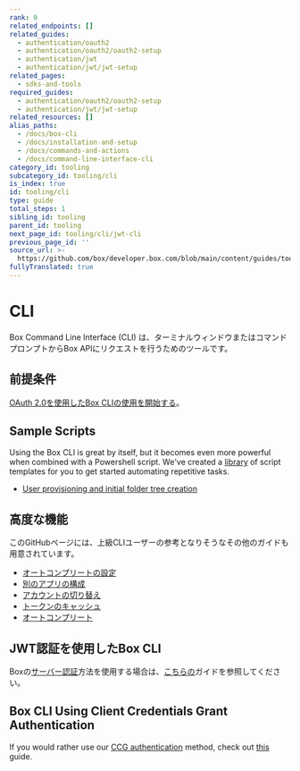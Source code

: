 ```yaml
---
rank: 0
related_endpoints: []
related_guides:
  - authentication/oauth2
  - authentication/oauth2/oauth2-setup
  - authentication/jwt
  - authentication/jwt/jwt-setup
related_pages:
  - sdks-and-tools
required_guides:
  - authentication/oauth2/oauth2-setup
  - authentication/jwt/jwt-setup
related_resources: []
alias_paths:
  - /docs/box-cli
  - /docs/installation-and-setup
  - /docs/commands-and-actions
  - /docs/command-line-interface-cli
category_id: tooling
subcategory_id: tooling/cli
is_index: true
id: tooling/cli
type: guide
total_steps: 1
sibling_id: tooling
parent_id: tooling
next_page_id: tooling/cli/jwt-cli
previous_page_id: ''
source_url: >-
  https://github.com/box/developer.box.com/blob/main/content/guides/tooling/cli/index.md
fullyTranslated: true
---
```

# CLI

Box Command Line Interface (CLI) は、ターミナルウィンドウまたはコマンドプロンプトからBox APIにリクエストを行うためのツールです。

## 前提条件

[OAuth 2.0を使用したBox CLIの使用を開始する][qs]。

## Sample Scripts

Using the Box CLI is great by itself, but it becomes even more powerful when combined with a Powershell script. We've created a [library][scripts] of script templates for you to get started automating repetitive tasks.

* [User provisioning and initial folder tree creation][script-1]

## 高度な機能

このGitHubページには、上級CLIユーザーの参考となりそうなその他のガイドも用意されています。

* [オートコンプリートの設定][cli-autocomplete]
* [別のアプリの構成][cli-add-config]
* [アカウントの切り替え][cli-switch]
* [トークンのキャッシュ][cache]
* [オートコンプリート][ac]

## JWT認証を使用したBox CLI

Boxの[サーバー認証][jwt]方法を使用する場合は、[こちらの][jwt-page]ガイドを参照してください。

## Box CLI Using Client Credentials Grant Authentication

If you would rather use our [CCG authentication][ccg] method, check out [this][ccg-page] guide.

[cli]: https://github.com/box/boxcli

[cli-autocomplete]: https://github.com/box/boxcli/blob/master/docs/autocomplete.md

[cli-switch]: https://github.com/box/boxcli/blob/master/docs/configure.md#box-configureenvironmentsswitch-user-userid

[cli-add-config]: https://github.com/box/boxcli/blob/master/docs/configure.md#box-configureenvironmentsadd-path

[qs]: g://tooling/cli/quick-start/

[cache]: https://github.com/box/boxcli/blob/master/docs/configure.md#box-configureenvironmentsupdate-name

[ac]: https://github.com/box/boxcli/blob/master/docs/autocomplete.md

[jwt]: g://authentication/jwt

[jwt-page]: g://tooling/cli/jwt-cli

[scripts]: https://github.com/box/boxcli/tree/main/examples

[script-1]: https://github.com/box/boxcli/tree/main/examples/User%20Creation%20&%20Provisioning

[ccg]: g://authentication/client-credentials

[ccg-page]: https://github.com/box/boxcli#ccg-authentication

